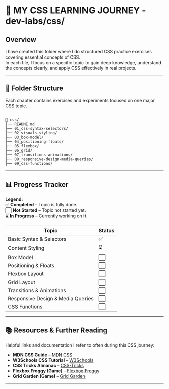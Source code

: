 # 🎨 MY CSS LEARNING JOURNEY - dev-labs/css/

## Overview

I have created this folder where I do structured CSS practice exercises covering essential concepts of CSS.  
In each file, I focus on a specific topic to gain deep knowledge, understand the concepts clearly, and apply CSS effectively in real projects.

---

## 📂 Folder Structure

Each chapter contains exercises and experiments focused on one major CSS topic.

```

📂 css/
│── README.md
├── 01_css-syntax-selectors/
├── 02_visuals-styling/
├── 03_box-model/
├── 04_positioning-floats/
├── 05_flexbox/
├── 06_grid/
├── 07_transitions-animations/
├── 08_responsive-design-media-queries/
├── 09_css-functions/

```

---

## 📊 Progress Tracker

**Legend:**  
✅ **Completed** – Topic is fully done.  
⬜ **Not Started** – Topic not started yet.  
⌛ **In Progress** – Currently working on it.

| Topic                              | Status |
| ---------------------------------- | ------ |
| Basic Syntax & Selectors             |  ✅    |
| Content Styling                       | ⌛     |
| Box Model                          | ⬜     |
| Positioning & Floats                        | ⬜     |
| Flexbox Layout                     | ⬜     |
| Grid Layout                        | ⬜     |
| Transitions & Animations          | ⬜     |
| Responsive Design & Media Queries | ⬜     |
| CSS Functions                | ⬜     |
---

## 📚 Resources & Further Reading

Helpful links and documentation I refer to often during this CSS journey:

- **MDN CSS Guide** – [MDN CSS](https://developer.mozilla.org/en-US/docs/Web/CSS)  
- **W3Schools CSS Tutorial** – [W3Schools](https://www.w3schools.com/css/)  
- **CSS Tricks Almanac** – [CSS-Tricks](https://css-tricks.com/almanac/)  
- **Flexbox Froggy (Game)** – [Flexbox Froggy](https://flexboxfroggy.com/)  
- **Grid Garden (Game)** – [Grid Garden](https://cssgridgarden.com/)  
---